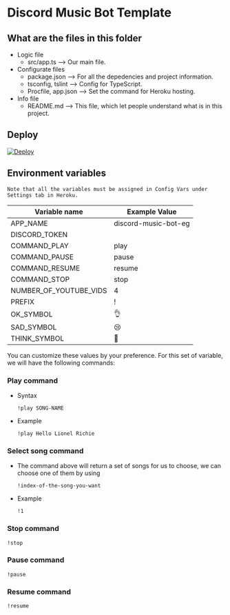 # Discord Music Bot Template

## What are the files in this folder
- Logic file
    - src/app.ts ⟶ Our main file.
- Configurate files
    - package.json ⟶ For all the depedencies and project information.
    - tsconfig, tslint ⟶ Config for TypeScript.
    - Procfile, app.json ⟶ Set the command for Heroku hosting.
- Info file
    - README<span>.</span>md ⟶ This file, which let people understand what is in this project.

## Deploy
[![Deploy](https://www.herokucdn.com/deploy/button.svg)](https://heroku.com/deploy?template=https://github.com/ketphan02/customizable-discord-bot)

## Environment variables
    Note that all the variables must be assigned in Config Vars under Settings tab in Heroku.
| Variable name | Example Value |
| ------------- | ------------- |
| APP_NAME | discord-music-bot-eg |
| DISCORD_TOKEN |  |
| COMMAND_PLAY | play |
| COMMAND_PAUSE | pause |
| COMMAND_RESUME | resume |
| COMMAND_STOP | stop |
| NUMBER_OF_YOUTUBE_VIDS | 4 |
| PREFIX | ! |
| OK_SYMBOL | 👌 |
| SAD_SYMBOL | 😢 |
| THINK_SYMBOL | 🤔 |

You can customize these values by your preference. For this set of variable, we will have the following commands:
### Play command
- Syntax
    ```
    !play SONG-NAME
    ```
- Example
    ```
    !play Hello Lionel Richie
    ```
### Select song command
- The command above will return a set of songs for us to choose, we can choose one of them by using
    ```
    !index-of-the-song-you-want
    ```
- Example
    ```
    !1
    ```
### Stop command
```
!stop
```
### Pause command
```
!pause
```
### Resume command
```
!resume
```
